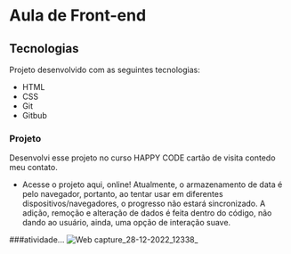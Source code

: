# Aula de Front-end
## Tecnologias
Projeto desenvolvido com as seguintes tecnologias:

- HTML
- CSS
- Git
- Gitbub

### Projeto
Desenvolvi esse projeto no curso HAPPY CODE cartão de visita contedo meu contato.

- Acesse o projeto aqui, online!
Atualmente, o armazenamento de data é pelo navegador, portanto, ao tentar usar em diferentes dispositivos/navegadores, o progresso não estará sincronizado. A adição, remoção e alteração de dados é feita dentro do código, não dando ao usuário, ainda, uma opção de interação suave.



###atividade...
![Web capture_28-12-2022_12338_](https://user-images.githubusercontent.com/108556269/209836029-cd53be66-a5ea-4322-8530-a19f67f9c13e.jpeg)







